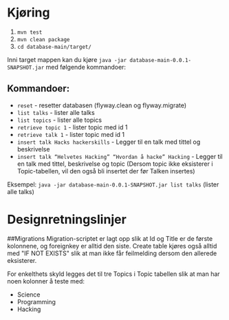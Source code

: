 # Kjøring
1. `mvn test`
2. `mvn clean package`
3. `cd database-main/target/`

Inni target mappen kan du kjøre `java -jar database-main-0.0.1-SNAPSHOT.jar`
med følgende kommandoer: 

## Kommandoer:
* `reset` - resetter databasen (flyway.clean og flyway.migrate)
* `list talks` - lister alle talks
* `list topics` - lister alle topics
* `retrieve topic 1` - lister topic med id 1
* `retrieve talk 1` - lister topic med id 1
* `insert talk Hacks hackerskills` - Legger til en talk med tittel og beskrivelse
* `insert talk “Helvetes Hacking” “Hvordan å hacke” Hacking` - Legger til en talk med tittel, beskrivelse og topic 
(Dersom topic ikke eksisterer i Topic-tabellen, vil den også bli insertet der før Talken insertes)

Eksempel: `java -jar database-main-0.0.1-SNAPSHOT.jar list talks` (lister alle talks)

# Designretningslinjer
##Migrations
Migration-scriptet er lagt opp slik at Id og Title er de første kolonnene, og foreignkey
 er alltid den siste. Create table kjøres også alltid med "IF NOT EXISTS" slik at man 
 ikke får feilmelding dersom den allerede eksisterer.
 
 For enkelthets skyld legges det til tre Topics i Topic tabellen slik at man har noen kolonner å teste med:
  * Science
  * Programming
  * Hacking
 
 